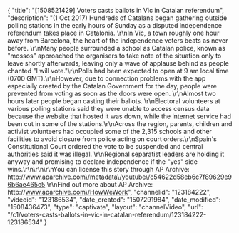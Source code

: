 {
    "title": "[1508521429] Voters casts ballots in Vic in Catalan referendum",
    "description": "(1 Oct 2017) Hundreds of Catalans began gathering outside polling stations in the early hours of Sunday as a disputed independence referendum takes place in Catalonia. \r\nIn Vic, a town roughly one hour away from Barcelona, the heart of the independence voters beats as never before. \r\nMany people surrounded a school as Catalan police, known as \"mossos\" approached the organisers to take note of the situation only to leave shortly afterwards, leaving only a wave of applause behind as people chanted \"I will vote.\"\r\nPolls had been expected to open at 9 am local time (0700 GMT).\r\nHowever, due to connection problems with the app especially created by the Catalan Government for the day, people were prevented from voting as soon as the doors were open. \r\nAlmost two hours later people began casting their ballots. \r\nElectoral volunteers at various polling stations said they were unable to access census data because the website that hosted it was down, while the internet service had been cut in some of the stations.\r\nAcross the region, parents, children and activist volunteers had occupied some of the 2,315 schools and other facilities to avoid closure from police acting on court orders.\r\nSpain's Constitutional Court ordered the vote to be suspended and central authorities said it was illegal. \r\nRegional separatist leaders are holding it anyway and promising to declare independence if the \"yes\" side wins.\r\n\r\n\r\nYou can license this story through AP Archive: http:\/\/www.aparchive.com\/metadata\/youtube\/c54622d58eb6c7f89629e96b6ae465c5 \r\nFind out more about AP Archive: http:\/\/www.aparchive.com\/HowWeWork",
    "channelid": "123184222",
    "videoid": "123186534",
    "date_created": "1507291984",
    "date_modified": "1508436473",
    "type": "captivate",
    "layout": "channelVideo",
    "url": "\/c1\/voters-casts-ballots-in-vic-in-catalan-referendum\/123184222-123186534"
}